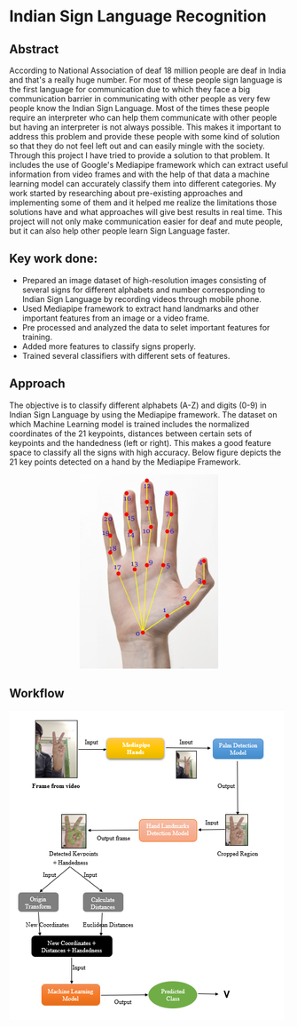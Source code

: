 # Indian Sign Language Recognition

## Abstract

According to National Association of deaf 18 million people are deaf in India and that's a really
huge number. For most of these people sign language is the first language for communication
due to which they face a big communication barrier in communicating with other people as very
few people know the Indian Sign Language. Most of the times these people require an
interpreter who can help them communicate with other people but having an interpreter is not
always possible. This makes it important to address this problem and provide these people with
some kind of solution so that they do not feel left out and can easily mingle with the society.
Through this project I have tried to provide a solution to that problem. It includes the use of Google's Mediapipe framework which can extract useful
information from video frames and with the help of that data a machine learning model can
accurately classify them into different categories. My work started by researching about pre-existing approaches and implementing some of them and it helped me realize the limitations those solutions have and what approaches will give best results in real time. This project will
not only make communication easier for deaf and mute people, but it can also help other people
learn Sign Language faster.


## Key work done:

- Prepared an image dataset of high-resolution images consisting of several signs for different 
alphabets and number corresponding to Indian Sign Language by recording videos through mobile phone.
- Used Mediapipe framework to extract hand landmarks and other 
important features from an image or a video frame.
- Pre processed and analyzed the data to selet important features for training.
- Added more features to classify signs properly.
- Trained several classifiers with different sets of features.


## Approach

The objective is to classify different alphabets (A-Z) and digits (0-9) in Indian
Sign Language by using the Mediapipe framework. The dataset on which Machine Learning
model is trained includes the normalized coordinates of the 21 keypoints, distances between
certain sets of keypoints and the handedness (left or right). This makes a good feature space to classify all
the signs with high accuracy. Below figure depicts the 21 key points detected on a hand by the Mediapipe Framework. 

<p align="center">
    <img src="https://github.com/pranavbansal04/Indian-Sign-Language-Recognition/blob/master/images/Output-Skeleton.jpg?raw=true" width=250 height=350>
</p>

## Workflow


![image](https://github.com/pranavbansal04/Indian-Sign-Language-Recognition/blob/master/images/workflow.PNG?raw=true)

